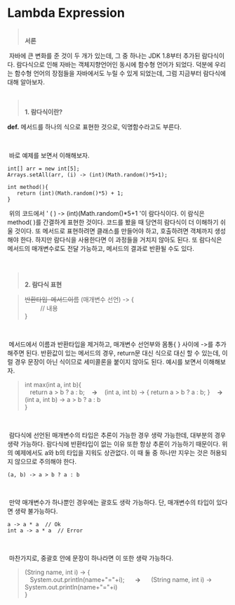 # Lambda Expression

<blockquote data-ke-style="style2"><span><b><br />서론</b></span></blockquote>
<p data-ke-size="size16">&nbsp;자바에 큰 변화를 준 것이 두 개가 있는데, 그 중 하나는 JDK 1.8부터 추가된 람다식이다. 람다식으로 인해 자바는 객체지향언어인 동시에 함수형 언어가 되었다. 덕분에 우리는 함수형 언어의 장점들을 자바에서도 누릴 수 있게 되었는데, 그럼 지금부터 람다식에 대해 알아보자.<br /><br /></p>
<blockquote data-ke-style="style2"><br /><span><b>1. 람다식이란?</b></span></blockquote>
<p data-ke-size="size16"><b>def.</b> 메서드를 하나의 식으로 표현한 것으로, 익명함수라고도 부른다.</p>
<p data-ke-size="size16">&nbsp;</p>
<p data-ke-size="size16">&nbsp;바로 예제를 보면서 이해해보자.</p>
<pre id="code_1629039557147" class="java" data-ke-language="java" data-ke-type="codeblock"><code>int[] arr = new int[5];
Arrays.setAll(arr, (i) -&gt; (int)(Math.random()*5+1);
&nbsp;
int method(){
&nbsp;	return (int)(Math.random()*5) + 1;
}</code></pre>
<p data-ke-size="size16">&nbsp;위의 코드에서 ' ( ) -&gt; (int)(Math.random()*5+1 '이 람다식이다. 이 람식은 method( )를 간결하게 표현한 것이다. 코드를 봤을 때 당연히 람다식이 더 이해하기 쉬울 것이다. 또 메서드로 표현하려면 클래스를 만들어야 하고, 호출하려면 객체까지 생성해야 한다. 하지만 람다식을 사용한다면 이 과정들을 거치지 않아도 된다. 또 람다식은 메서드의 매개변수로도 전달 가능하고, 메서드의 결과로 반환될 수도 있다.</p>
<p data-ke-size="size16">&nbsp;</p>
<blockquote data-ke-style="style2"><span><b><br />2. 람다식 표현</b></span></blockquote>
<blockquote data-ke-style="style3"><s>반환타입&nbsp; 메서드이름</s> (매개변수 선언) -&gt; {<br />&nbsp; &nbsp; &nbsp; &nbsp; &nbsp;// 내용<br />}</blockquote>
<p data-ke-size="size16">&nbsp;</p>
<p data-ke-size="size16"><b>&nbsp;</b>메서드에서 이름과 반환타입을 제거하고, 매개변수 선언부와 몸통{ } 사이에 -&gt;를 추가해주면 된다. 반환값이 있는 메서드의 경우, return문 대신 식으로 대신 할 수 있는데, 이럴 경우 문장이 아닌 식이므로 세미콜론을 붙이지 않아도 된다. 예시를 보면서 이해해보자.</p>
<blockquote data-ke-style="style3">int max(int a, int b){&nbsp; &nbsp; &nbsp; &nbsp; &nbsp; &nbsp; &nbsp; &nbsp; &nbsp; &nbsp; &nbsp;<br />&nbsp; &nbsp;return a &gt; b ? a : b;&nbsp; &nbsp; <b>&rarr;</b>&nbsp; &nbsp; (int a, int b) -&gt; { return a &gt; b ? a : b; }&nbsp; &nbsp;&nbsp;<b>&rarr;</b>&nbsp; &nbsp; (int a, int b) -&gt; a &gt; b ? a : b<br />}</blockquote>
<p data-ke-size="size16">&nbsp;</p>
<p data-ke-size="size16">&nbsp;람다식에 선언된 매개변수의 타입은 추론이 가능한 경우 생략 가능한데, 대부분의 경우 생략 가능하다. 람다식에 반환타입이 없는 이유 또한 항상 추론이 가능하기 때문이다. 위의 예제에서도 a와 b의 타입을 지워도 상관없다. 이 때 둘 중 하나만 지우는 것은 허용되지 않으므로 주의해야 한다.</p>
<pre id="code_1629041083696" class="java" data-ke-language="java" data-ke-type="codeblock"><code>(a, b) -&gt; a &gt; b ? a : b</code></pre>
<p data-ke-size="size16">&nbsp;</p>
<p data-ke-size="size16">&nbsp;만약 매개변수가 하나뿐인 경우에는 괄호도 생락 가능하다. 단, 매개변수의 타입이 있다면 생략 불가능하다.</p>
<pre id="code_1629043205314" class="java" data-ke-language="java" data-ke-type="codeblock"><code>a -&gt; a * a  // Ok
int a -&gt; a * a  // Error</code></pre>
<p data-ke-size="size16">&nbsp;</p>
<p data-ke-size="size16">&nbsp;마찬가지로, 중괄호 안에 문장이 하나라면 이 또한 생략 가능하다.</p>
<blockquote data-ke-style="style3">(String name, int i) -&gt; {&nbsp; &nbsp; &nbsp; &nbsp; &nbsp; &nbsp; &nbsp; &nbsp; &nbsp; &nbsp; &nbsp; &nbsp; &nbsp; &nbsp;&nbsp;<br />&nbsp; &nbsp;System.out.println(name+"="+i);&nbsp; &nbsp;<span>&nbsp; &nbsp;</span><b>&rarr;</b>&nbsp; &nbsp; &nbsp; (String name, int i) -&gt; System.out.println(name+"="+i)&nbsp; &nbsp;<br />}</blockquote>
